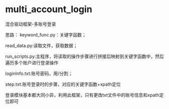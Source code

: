 # multi_account_login
混合驱动框架-多账号登录

思路：
keyword_func.py：关键字函数；

read_data.py:读取文件，获取数据；

run_scripts.py:主程序，将读取的操作步骤进行拼接后映射到关键字函数中，然后遍历多个账户进行登录操作

loginInfo.txt:账号密码，用/分割；

step.txt:账号登录时的步骤，对应的关键字函数+xpath定位



登录模块基本都大同小异，利用此框架，只有更改txt文件中的账号信息和xpath定位即可
